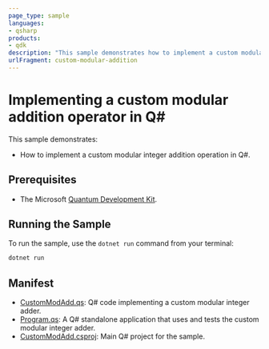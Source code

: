 ```yaml
---
page_type: sample
languages:
- qsharp
products:
- qdk
description: "This sample demonstrates how to implement a custom modular addition operation in Q#."
urlFragment: custom-modular-addition
---
```


# Implementing a custom modular addition operator in Q\#

This sample demonstrates:

- How to implement a custom modular integer addition operation in Q#.

## Prerequisites

- The Microsoft [Quantum Development Kit](https://docs.microsoft.com/azure/quantum/install-overview-qdk/).

## Running the Sample

To run the sample, use the `dotnet run` command from your terminal:

```powershell
dotnet run
```

## Manifest

- [CustomModAdd.qs](./CustomModAdd.qs): Q# code implementing a custom modular integer adder.
- [Program.qs](./Program.qs): A Q# standalone application that uses and tests the custom modular integer adder.
- [CustomModAdd.csproj](./CustomModAdd.csproj): Main Q# project for the sample.
